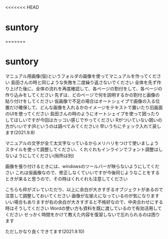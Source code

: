 <<<<<<< HEAD
# suntory
=======
# suntory

マニュアル用画像(仮)というフォルダの画像を使ってマニュアルを作ってください
島田さんの時と同じような失敗を二度繰り返さないでください
全体を先ず作り上げた後に、全体の流れを再度確認して、各ページの割付をして、各ページの作り込みをしてください
先ずは、どのページで何を説明するかの割付と画像の貼り付けをしてください
仮画像で不足の場合はオートシェイプで画像の入る位置だけ確保して、どんな画像を入れるかのイメージをテキストで置いたり旧画面のUIを使ってください
島田さんの時のようにオートシェイプを使って囲ったりしてほしいですが今回はカッコい感じでやってください
Rがついていない囲いの方がいいです(Rというのは調べてみてください)
早いうちにチェック入れて戻します(2021.9.8)

マニュアルの文字が全て太文字なっているからメリハリをつけて使いましょう
スタイルを使って調整してください、くれぐれもインラインでフォント調整はしないようにしてください(局所は別)

画像を張り付けるときには、windowsのツールバーが映らないようにしてください
これは仮画像なので、修正しなくていいですが今後同じようなことをするときが来ると思うので、その時はくれぐれも注意してください

こちらも枠がズレていただり、以上に余白が大きすぎるオブジェクトがあるので注意して調整しておいてください
画像が左揃えになっているのが気になります
いい場合もありますが右の余白が大きすぎると不格好なので、中央合わせにする時はそうしてください
Wordの使い方も資料を既に渡しているので有効活用してください
せっかく時間をかけて教えた内容を復習しないで忘れられるのは困ります

ただしかなり良くできてます(2021.9.10)